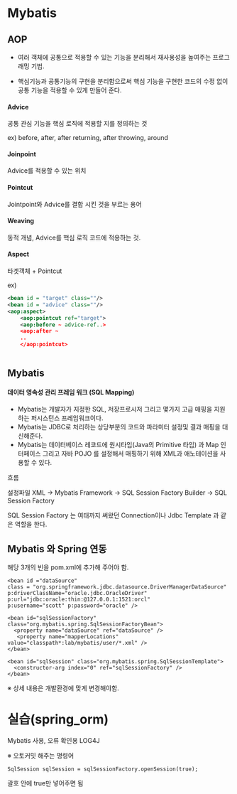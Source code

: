 # Mybatis



## AOP

- 여러 객체에 공통으로 적용할 수 있는 기능을 분리해서 재사용성을 높여주는 프로그래밍 기법.

- 핵심기능과 공통기능의 구현을 분리함으로써 핵심 기능을 구현한 코드의 수정 없이 공통 기능을 적용할 수 있게 만들어 준다.



#### Advice

공통 관심 기능을 핵심 로직에 적용할 지를 정의하는 것

ex) before, after, after returning, after throwing, around



#### Joinpoint 

Advice를 적용할 수 있는 위치



#### Pointcut

Jointpoint와 Advice를 결합 시킨 것을 부르는 용어



#### Weaving 

동적 개념, Advice를 핵심 로직 코드에 적용하는 것.



#### Aspect

타겟객체 + Pointcut



ex)

```xml
<bean id = "target" class=""/>
<bean id = "advice" class=""/>
<aop:aspect>
	<aop:pointcut ref="target">
	<aop:before ~ advice-ref..>
	<aop:after ~
	..
	</aop:pointcut>
	
```





## Mybatis

#### 데이터 영속성 관리 프레임 워크 (SQL Mapping)

- Mybatis는 개발자가 지정한 SQL, 저장프로시저 그리고 몇가지 고급 매핑을 지원하는 퍼시스턴스 프레임워크이다. 
- Mybatis는 JDBC로 처리하는 상당부분의 코드와 파라미터 설정및 결과 매핑을 대신해준다. 
- Mybatis는 데이터베이스 레코드에 원시타입(Java의 Primitive 타입) 과 Map 인터페이스 그리고 자바 POJO 를 설정해서 매핑하기 위해 XML과 애노테이션을 사용할 수 있다.





흐름

설정파일 XML  -> Mybatis Framework -> SQL Session Factory Builder -> SQL Session Factory



SQL Session Factory 는 여태까지 써왔던 Connection이나 Jdbc Template 과 같은 역할을 한다.



## Mybatis 와 Spring 연동



해당 3개의 빈을 pom.xml에 추가해 주어야 함.

```
<bean id ="dataSource"
class = "org.springframework.jdbc.datasource.DriverManagerDataSource"
p:driverClassName="oracle.jdbc.OracleDriver"
p:url="jdbc:oracle:thin:@127.0.0.1:1521:orcl"
p:username="scott" p:password="oracle" />

<bean id="sqlSessionFactory" class="org.mybatis.spring.SqlSessionFactoryBean">
  <property name="dataSource" ref="dataSource" />
   <property name="mapperLocations" value="classpath*:lab/mybatis/user/*.xml" />
</bean>

<bean id="sqlSession" class="org.mybatis.spring.SqlSessionTemplate">
  <constructor-arg index="0" ref="sqlSessionFactory" />
</bean>
```

※ 상세 내용은 개발환경에 맞게 변경해야함.



# 실습(spring_orm)

Mybatis 사용, 오류 확인용 LOG4J

※ 오토커밋 해주는 명령어

```
SqlSession sqlSession = sqlSessionFactory.openSession(true);
```

괄호 안에 true만 넣어주면 됨